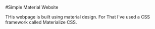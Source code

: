 #Simple Material Website

THis webpage is built using material design.
For That I've used a CSS framework called Materialize CSS.
